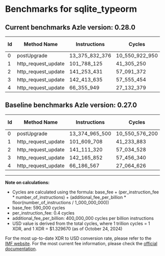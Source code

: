 # Benchmarks for sqlite_typeorm

## Current benchmarks Azle version: 0.28.0

| Id  | Method Name         | Instructions   | Cycles         | USD           | USD/Million Calls | Change                            |
| --- | ------------------- | -------------- | -------------- | ------------- | ----------------- | --------------------------------- |
| 0   | postUpgrade         | 13_375_832_376 | 10_550_922_950 | $0.0140292457 | $14_029.24        | <font color="red">+866_876</font> |
| 1   | http_request_update | 101_788_125    | 41_305_250     | $0.0000549224 | $54.92            | <font color="red">+178_417</font> |
| 2   | http_request_update | 141_253_431    | 57_091_372     | $0.0000759127 | $75.91            | <font color="red">+142_111</font> |
| 3   | http_request_update | 142_413_635    | 57_555_454     | $0.0000765298 | $76.52            | <font color="red">+247_783</font> |
| 4   | http_request_update | 66_355_949     | 27_132_379     | $0.0000360771 | $36.07            | <font color="red">+169_382</font> |

## Baseline benchmarks Azle version: 0.27.0

| Id  | Method Name         | Instructions   | Cycles         | USD           | USD/Million Calls |
| --- | ------------------- | -------------- | -------------- | ------------- | ----------------- |
| 0   | postUpgrade         | 13_374_965_500 | 10_550_576_200 | $0.0140287847 | $14_028.78        |
| 1   | http_request_update | 101_609_708    | 41_233_883     | $0.0000548275 | $54.82            |
| 2   | http_request_update | 141_111_320    | 57_034_528     | $0.0000758371 | $75.83            |
| 3   | http_request_update | 142_165_852    | 57_456_340     | $0.0000763980 | $76.39            |
| 4   | http_request_update | 66_186_567     | 27_064_626     | $0.0000359870 | $35.98            |

---

**Note on calculations:**

- Cycles are calculated using the formula: base_fee + (per_instruction_fee \* number_of_instructions) + (additional_fee_per_billion \* floor(number_of_instructions / 1_000_000_000))
- base_fee: 590_000 cycles
- per_instruction_fee: 0.4 cycles
- additional_fee_per_billion: 400_000_000 cycles per billion instructions
- USD value is derived from the total cycles, where 1 trillion cycles = 1 XDR, and 1 XDR = $1.329670 (as of October 24, 2024)

For the most up-to-date XDR to USD conversion rate, please refer to the [IMF website](https://www.imf.org/external/np/fin/data/rms_sdrv.aspx).
For the most current fee information, please check the [official documentation](https://internetcomputer.org/docs/current/developer-docs/gas-cost#execution).
